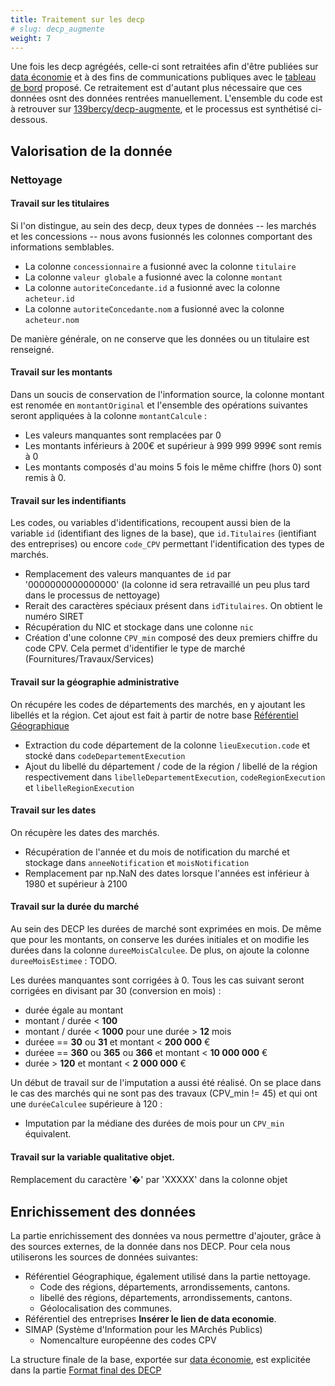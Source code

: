 ```yaml
---
title: Traitement sur les decp
# slug: decp_augmente
weight: 7
---
```


Une fois les decp agrégéés, celle-ci sont retraitées afin d'être publiées sur [data économie](https://data.economie.gouv.fr/explore/dataset/decp_augmente/table/) et à des fins de communications publiques avec le [tableau de bord](https://datavision.economie.gouv.fr/decp/?view=France) proposé. Ce retraitement est d'autant plus nécessaire que ces données osnt des données rentrées manuellement. L'ensemble du code est à retrouver sur [139bercy/decp-augmente](https://github.com/139bercy/decp-augmente/), et le processus est synthétisé ci-dessous.

## Valorisation de la donnée

### Nettoyage

#### Travail sur les titulaires

Si l'on distingue, au sein des decp, deux types de données -- les marchés et les concessions -- nous avons fusionnés les colonnes comportant des informations semblables.

- La colonne `concessionnaire` a fusionné avec la colonne `titulaire` 
- La colonne `valeur globale` a fusionné avec la colonne `montant`
- La colonne `autoriteConcedante.id` a fusionné avec la colonne `acheteur.id`
- La colonne `autoriteConcedante.nom` a fusionné avec la colonne `acheteur.nom`

De manière générale, on ne conserve que les données ou un titulaire est renseigné.

#### Travail sur les montants

Dans un soucis de conservation de l'information source, la colonne montant est renomée en `montantOriginal` et l'ensemble des opérations suivantes seront appliquées à la colonne `montantCalcule` : 

- Les valeurs manquantes sont remplacées par 0
- Les montants inférieurs à 200€ et supérieur à 999 999 999€ sont remis à 0
- Les montants composés d'au moins 5 fois le même chiffre (hors 0) sont remis à 0.

#### Travail sur les indentifiants

Les codes, ou variables d'identifications, recoupent aussi bien de la variable `id` (identifiant des lignes de la base), que `id.Titulaires` (ientifiant des entreprises) ou encore `code_CPV` permettant l'identification des types de marchés. 

- Remplacement des valeurs manquantes de `id` par '0000000000000000' (la colonne id sera retravaillé un peu plus tard dans le processus de nettoyage)
- Rerait des caractères spéciaux présent dans `idTitulaires`. On obtient le numéro SIRET
- Récupération du NIC et stockage dans une colonne `nic`
- Création d'une colonne `CPV_min` composé des deux premiers chiffre du code CPV. Cela permet d'identifier le type de marché (Fournitures/Travaux/Services)

#### Travail sur la géographie administrative

On récupére les codes de départements des marchés, en y ajoutant les libellés et la région. Cet ajout est fait à partir de notre base [Référentiel Géographique](https://data.economie.gouv.fr/explore/dataset/georeferentielcommunesbercyhub/table/)

- Extraction du code département de la colonne `lieuExecution.code` et stocké dans `codeDepartementExecution`
- Ajout du libellé du département / code de la région / libellé de la région respectivement dans `libelleDepartementExecution`, `codeRegionExecution` et `libelleRegionExecution`

#### Travail sur les dates

On récupère les dates des marchés.

- Récupération de l'année et du mois de notification du marché et stockage dans `anneeNotification` et `moisNotification`
- Remplacement par np.NaN des dates lorsque l'années est inférieur à 1980 et supérieur à 2100

#### Travail sur la durée du marché

Au sein des DECP les durées de marché sont exprimées en mois. De même que pour les montants, on conserve les durées initiales et on modifie les durées dans la colonne `dureeMoisCalculee`. De plus, on ajoute la colonne `dureeMoisEstimee` : TODO.

Les durées manquantes sont corrigées à 0. Tous les cas suivant seront corrigées en divisant par 30 (conversion en mois) : 

- durée égale au montant 
- montant / durée < __100__
- montant / durée < __1000__ pour une durée > __12__ mois
- duréee == __30__ ou __31__ et montant < __200 000__ €
- duréee == __360__ ou __365__ ou __366__ et montant < __10 000 000__ €
- durée > __120__ et montant < __2 000 000__ €

Un début de travail sur de l'imputation a aussi été réalisé. On se place dans le cas des marchés qui ne sont pas des travaux (CPV_min != 45) et qui ont une `duréeCalculee` supérieure à 120 : 

- Imputation par la médiane des durées de mois pour un `CPV_min` équivalent.

#### Travail sur la variable qualitative objet.

Remplacement du caractère '�' par 'XXXXX' dans la colonne objet

## Enrichissement des données

La partie enrichissement des données va nous permettre d'ajouter, grâce à des sources externes, de la donnée dans nos DECP. Pour cela nous utiliserons les sources de données suivantes:

   - Référentiel Géographique, également utilisé dans la partie nettoyage.
       - Code des régions, départements, arrondissements, cantons.
       - libellé des régions, départements, arrondissements, cantons.
       - Géolocalisation des communes.
   - Référentiel des entreprises __Insérer le lien de data economie__.
   - SIMAP (Système d'Information pour les MArchés Publics)
       - Nomencalture européenne des codes CPV

La structure finale de la base, exportée sur [data économie](https://data.economie.gouv.fr/explore/dataset/decp_augmente/table/), est explicitée dans la partie [Format final des DECP](../structure_finale/_index.md)